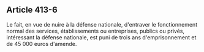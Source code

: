 Article 413-6
----
Le fait, en vue de nuire à la défense nationale, d'entraver le fonctionnement
normal des services, établissements ou entreprises, publics ou privés,
intéressant la défense nationale, est puni de trois ans d'emprisonnement et de
45 000 euros d'amende.
